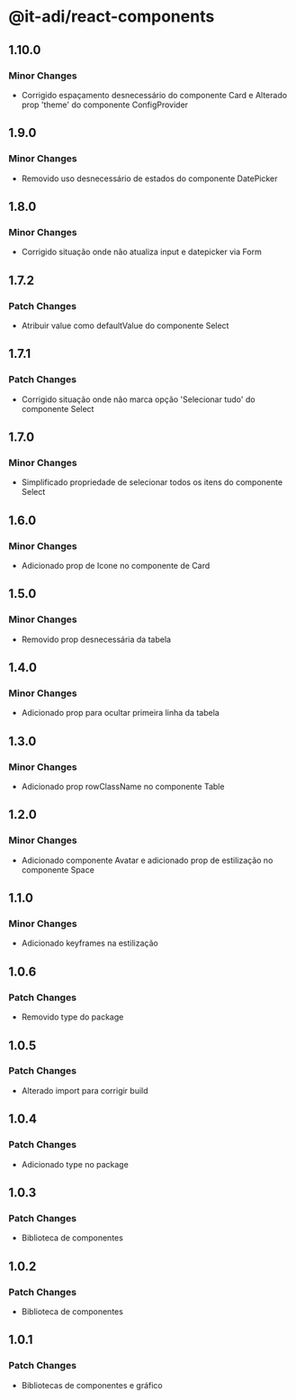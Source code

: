 # @it-adi/react-components

## 1.10.0

### Minor Changes

- Corrigido espaçamento desnecessário do componente Card e Alterado prop 'theme' do componente ConfigProvider

## 1.9.0

### Minor Changes

- Removido uso desnecessário de estados do componente DatePicker

## 1.8.0

### Minor Changes

- Corrigido situação onde não atualiza input e datepicker via Form

## 1.7.2

### Patch Changes

- Atribuir value como defaultValue do componente Select

## 1.7.1

### Patch Changes

- Corrigido situação onde não marca opção 'Selecionar tudo' do componente Select

## 1.7.0

### Minor Changes

- Simplificado propriedade de selecionar todos os itens do componente Select

## 1.6.0

### Minor Changes

- Adicionado prop de Icone no componente de Card

## 1.5.0

### Minor Changes

- Removido prop desnecessária da tabela

## 1.4.0

### Minor Changes

- Adicionado prop para ocultar primeira linha da tabela

## 1.3.0

### Minor Changes

- Adicionado prop rowClassName no componente Table

## 1.2.0

### Minor Changes

- Adicionado componente Avatar e adicionado prop de estilização no componente Space

## 1.1.0

### Minor Changes

- Adicionado keyframes na estilização

## 1.0.6

### Patch Changes

- Removido type do package

## 1.0.5

### Patch Changes

- Alterado import para corrigir build

## 1.0.4

### Patch Changes

- Adicionado type no package

## 1.0.3

### Patch Changes

- Biblioteca de componentes

## 1.0.2

### Patch Changes

- Biblioteca de componentes

## 1.0.1

### Patch Changes

- Bibliotecas de componentes e gráfico
